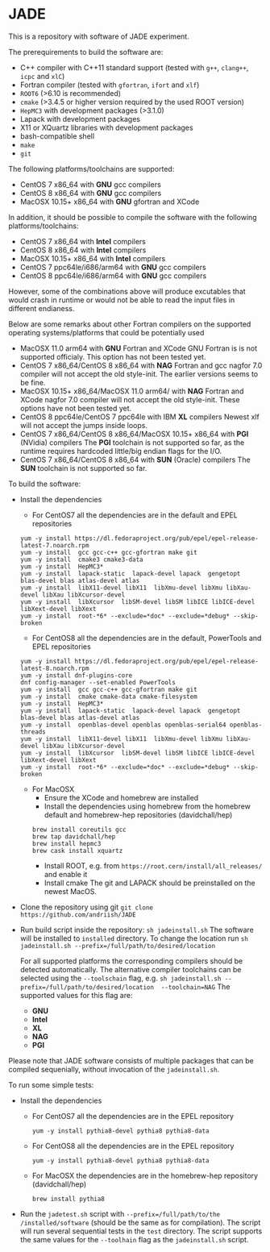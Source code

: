 # JADE
This is a repository with software of JADE experiment.

The prerequirements to build the software are:
 
 - C++ compiler with C++11 standard support (tested with ``g++``, ``clang++``, ``icpc`` and ``xlC``)
 - Fortran compiler (tested with ``gfortran``, ``ifort`` and ``xlf``)
 - ``ROOT6`` (>6.10 is recommended)
 - ``cmake`` (>3.4.5 or higher version required by the used ROOT version)
 - ``HepMC3`` with development packages (>3.1.0)
 - Lapack with development packages 
 - X11 or XQuartz libraries with development packages
 - bash-compatible shell
 - ``make``
 - ``git`` 
 
 The following platforms/toolchains are supported:
 
  - CentOS 7 x86_64 with **GNU** gcc compilers
  - CentOS 8 x86_64 with **GNU** gcc compilers
  - MacOSX 10.15+ x86_64 with **GNU** gfortran and XCode
  
  In addition, it should be possible to compile the software  with the following platforms/toolchains:
  
  - CentOS 7 x86_64 with **Intel** compilers
  - CentOS 8 x86_64 with **Intel** compilers
  - MacOSX 10.15+ x86_64 with **Intel** compilers
  - CentOS 7 ppc64le/i686/arm64 with **GNU** gcc compilers
  - CentOS 8 ppc64le/i686/arm64 with **GNU** gcc compilers

  However, some of the combinations above will produce excutables that would crash in runtime or
  would not be able to read the input files in different endianess.

  Below are some remarks about other Fortran compilers on the supported operating systems/platforms that could be potentially used 
   
   - MacOSX 11.0 arm64 with **GNU** Fortran and XCode
      GNU Fortran is is not supported officialy. This option has not been tested yet.
   - CentOS 7 x86_64/CentOS 8 x86_64 with **NAG** Fortran and gcc 
      nagfor 7.0 compiler will not accept the old style-init. The earlier versions seems to be fine.
   - MacOSX 10.15+ x86_64/MacOSX 11.0 arm64/ with **NAG** Fortran and XCode 
      nagfor 7.0 compiler will not accept the old style-init.  These options have not been tested yet.
   - CentOS 8 ppc64le/CentOS 7 ppc64le with IBM **XL** compilers
      Newest xlf will not accept the jumps inside loops.
   - CentOS 7 x86_64/CentOS 8 x86_64/MacOSX 10.15+ x86_64 with **PGI** (NVidia) compilers
      The **PGI** toolchain is not supported so far, as the runtime requires hardcoded little/big endian flags for the I/O.
   - CentOS 7 x86_64/CentOS 8 x86_64 with **SUN** (Oracle) compilers
      The **SUN** toolchain is not supported so far.

To build the software:
 - Install the dependencies
   - For CentOS7 all the dependencies are in the default and EPEL repositories  
    ```
    yum -y install https://dl.fedoraproject.org/pub/epel/epel-release-latest-7.noarch.rpm
    yum -y install  gcc gcc-c++ gcc-gfortran make git
    yum -y install  cmake3 cmake3-data
    yum -y install  HepMC3*
    yum -y install  lapack-static  lapack-devel lapack  gengetopt  blas-devel blas atlas-devel atlas
    yum -y install  libX11-devel libX11  libXmu-devel libXmu libXau-devel libXau libXcursor-devel  
    yum -y install  libXcursor  libSM-devel libSM libICE libICE-devel libXext-devel libXext
    yum -y install  root-*6* --exclude=*doc* --exclude=*debug* --skip-broken
    ```
   - For CentOS8 all the dependencies are in the default, PowerTools and EPEL repositories  
    ```
    yum -y install https://dl.fedoraproject.org/pub/epel/epel-release-latest-8.noarch.rpm
    yum -y install dnf-plugins-core
    dnf config-manager --set-enabled PowerTools
    yum -y install  gcc gcc-c++ gcc-gfortran make git
    yum -y install  cmake cmake-data cmake-filesystem
    yum -y install  HepMC3*
    yum -y install  lapack-static  lapack-devel lapack  gengetopt  blas-devel blas atlas-devel atlas  
    yum -y install  openblas-devel openblas openblas-serial64 openblas-threads
    yum -y install  libX11-devel libX11  libXmu-devel libXmu libXau-devel libXau libXcursor-devel  
    yum -y install  libXcursor  libSM-devel libSM libICE libICE-devel libXext-devel libXext
    yum -y install  root-*6* --exclude=*doc* --exclude=*debug* --skip-broken
    ```
   - For MacOSX
     - Ensure the XCode and homebrew are installed
     - Install the dependencies using homebrew from the homebrew default and homebrew-hep repositories (davidchall/hep)
      ```
      brew install coreutils gcc
      brew tap davidchall/hep
      brew install hepmc3
      brew cask install xquartz
      ```
     - Install ROOT, e.g. from  `https://root.cern/install/all_releases/` and enable it
     - Install cmake
     The git and LAPACK should be preinstalled on the newest MacOS.
       
- Clone the repository using git 
     ``git clone https://github.com/andriish/JADE``
    
- Run build script inside the repository:
    `` sh jadeinstall.sh `` 
    The software will be installed to ``installed`` directory.
    To change the location run ``sh jadeinstall.sh --prefix=/full/path/to/desired/location``

    For all supported platforms the corresponding compilers should be detected automatically.
    The alternative compiler toolchains can be selected using the ``--toolschain`` flag, e.g.
     ``sh jadeinstall.sh --prefix=/full/path/to/desired/location  --toolchain=NAG`` 
    The supported values for this flag are:
      
     - **GNU** 
     - **Intel** 
     - **XL** 
     - **NAG**
     - **PGI** 
    
Please note that JADE software consists of multiple packages that can be compiled sequenially, 
without invocation of the ``jadeinstall.sh``.

To run some simple tests:

 - Install the dependencies
   - For CentOS7 all the dependencies are in the EPEL repository  
     ```
     yum -y install pythia8-devel pythia8 pythia8-data
     ```
   - For CentOS8 all the dependencies are in the EPEL repository
     ```
     yum -y install pythia8-devel pythia8 pythia8-data
     ```
   - For MacOSX the dependencies are in the homebrew-hep repository (davidchall/hep)
     ```
     brew install pythia8
     ```    
    
 - Run the ``jadetest.sh`` script with ``--prefix=/full/path/to/the /installed/software`` (should be the same as for compilation). 
   The script will  run several sequential tests in the `test` directory.
   The script supports the same values for the ``--toolhain`` flag as the ``jadeinstall.sh`` script.


